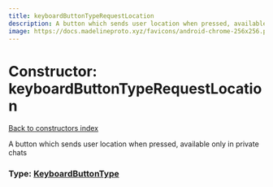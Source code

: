 ```yaml
---
title: keyboardButtonTypeRequestLocation
description: A button which sends user location when pressed, available only in private chats
image: https://docs.madelineproto.xyz/favicons/android-chrome-256x256.png
---
```

# Constructor: keyboardButtonTypeRequestLocation  
[Back to constructors index](index.md)



A button which sends user location when pressed, available only in private chats




### Type: [KeyboardButtonType](../types/KeyboardButtonType.md)



